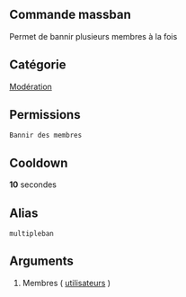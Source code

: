 ## Commande massban
Permet de bannir plusieurs membres à la fois

## Catégorie
[Modération](../categories/moderation.md)

## Permissions
`Bannir des membres`

## Cooldown
**10** secondes

## Alias
`multipleban`

## Arguments
1. Membres ( [utilisateurs](../others/user.md) )